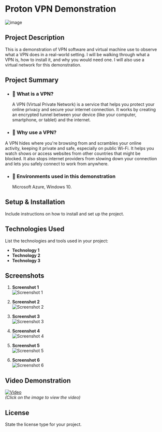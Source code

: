 # Proton VPN Demonstration

![image](https://github.com/user-attachments/assets/ce687fd7-904f-41a1-b8cc-32f754574559)




## **Project Description**
This is a demonstration of VPN software and virtual machine use to observe what a VPN does in a real-world setting. I will be walking through what a VPN is, how to install it, and why you would need one. I will also use a virtual network for this demonstration.

## **Project Summary**
- ### **🔹 What is a VPN?** 
  A VPN (Virtual Private Network) is a service that helps you protect your online privacy and secure your internet connection. It works by creating an encrypted tunnel between your device (like your computer, smartphone, or tablet) and the internet.
  
- ### **🔹 Why use a VPN?** 
 A VPN hides where you're browsing from and scrambles your online activity, keeping it private and safe, especially on public Wi-Fi. It helps you watch shows or access websites from other countries that might be blocked. It also stops internet providers from slowing down your connection and lets you safely connect to work from anywhere.
- ### **🔹 Environments used in this demonstration** 
  Microsoft Azure, Windows 10.

## **Setup & Installation**
Include instructions on how to install and set up the project.

## **Technologies Used**
List the technologies and tools used in your project:
- **Technology 1**
- **Technology 2**
- **Technology 3**

## **Screenshots**

1. **Screenshot 1**  
   ![Screenshot 1](link-to-your-image-1)  
  
2. **Screenshot 2**  
   ![Screenshot 2](link-to-your-image-2)  
  
3. **Screenshot 3**  
   ![Screenshot 3](link-to-your-image-3)  
  
4. **Screenshot 4**  
   ![Screenshot 4](link-to-your-image-4)  
  
5. **Screenshot 5**  
   ![Screenshot 5](link-to-your-image-5)  
  
6. **Screenshot 6**  
   ![Screenshot 6](link-to-your-image-6)  

## **Video Demonstration**
[![Video](https://img.youtube.com/vi/YOUR_VIDEO_ID/0.jpg)](https://www.youtube.com/watch?v=YOUR_VIDEO_ID)  
*(Click on the image to view the video)*

## **License**
State the license type for your project.
